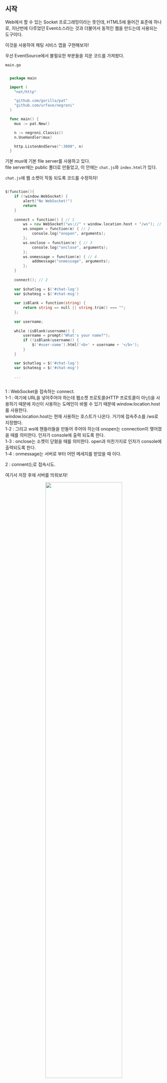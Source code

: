 ## 시작
Web에서 할 수 있는 Socket 프로그래밍이라는 뜻인데, HTML5에 들어간 표준에 하나로, 지난번에 다루었던 Event소스라는 것과 더불어서 동적인 웹을 만드는데 사용되는 도구이다. <br />

이것을 사용하여 채팅 서비스 앱을 구현해보자! <br />

우선 EventSource에서 불필요한 부분들을 지운 코드를 가져왔다. <br />

<code>main.go</code>
``` Go

  package main

  import (
    "net/http"

    "github.com/gorilla/pat"
    "github.com/urfave/negroni"
  )

  func main() {
    mux := pat.New()

    n := negroni.Classic()
    n.UseHandler(mux)

    http.ListenAndServe(":3000", n)
  }

```

기본 mux에 기본 file server를 사용하고 있다. <br />
file server에는 public 폴더로 만들었고, 이 안에는 <code>chat.js</code>와 <code>index.html</code>가 있다. <br />

<code>chat.js</code>에 웹 소켓이 작동 되도록 코드를 수정하자!<br />
``` Go

$(function(){
    if (!window.WebSocket) {
        alert("No WebSocket!")
        return
    }
    
    connect = function() { // 1
        ws = new WebSocket("ws://" + window.location.host + "/ws"); // 1
        ws.onopen = function(e) { // 2
            console.log("onopen", arguments);
        };
        ws.onclose = function(e) { // 3
            console.log("onclose", arguments);
        };
        ws.onmessage = function(e) { // 4
            addmessage("onmessage", arguments);
        };
    }
    
    connect(); // 2
    
    var $chatlog = $('#chat-log')
    var $chatmsg = $('#chat-msg')
    
    var isBlank = function(string) {
        return string == null || string.trim() === "";
    };
    
    var username;
    
    while (isBlank(username)) {
        username = prompt("What's your name?");
        if (!isBlank(username)) {
            $('#user-name').html('<b>' + username + '</b>');
        }
    }

    var $chatlog = $('#chat-log')
    var $chatmsg = $('#chat-msg')

    ...
    
```

1 : WebSocket을 접속하는 connect. <br />
1-1 : 여기에 URL을 넣어주어야 하는데 웹소켓 프로토콜(HTTP 프로토콜이 아닌)을 사용하기 때문에 자신이 사용하는 도메인이 바뀔 수 있기 때문에 window.location.host를 사용한다. <br />
      window.location.host는 현재 사용하는 호스트가 나온다. 거기에 접속주소를 /ws로 지정했다. <br />
1-2 : 그리고 ws에 핸들러들을 만들어 주어야 하는데 onopen는 connection이 맺어졌을 때를 의미한다. 인자가 console에 출력 되도록 한다. <br />
1-3 : onclose는 소켓이 닫혔을 때를 의미한다. open과 마찬가지로 인자가 console에 출력되도록 한다. <br />
1-4 : onmessage는 서버로 부터 어떤 메세지를 받았을 때 이다. <br />

2 : connent();로 접속시도. <br />

여기서 저장 후에 서버를 띄워보자! <br />
<p align = "center"> <img src = "https://user-images.githubusercontent.com/33046341/95556038-a01dd000-0a4d-11eb-9b4a-65c9aaa98edd.png" width = 70%> </img></p> 
이 상태에선 아무것도 안뜨는데 개발자 도구를 들어가보면 <br />

ws://localhost:3000/ws로 접속했으나 서버가 지원하지 않는 경로기 때문에 fail이 났다는 에러가 났고, 그래서 onclose가 호출되었다. <br />
<p align = "center"> <img src = "https://user-images.githubusercontent.com/33046341/95556178-dbb89a00-0a4d-11eb-8894-a896a667bad1.png" width = 70%> </img></p> 

이제 서버쪽에서 해당경로로 제공되는 웹서버를 받아주도록 하자! <br />

지금까지 많이 쓰던 Gorilla Web Toolkit에 [websocket](https://github.com/gorilla/websocket)이라는 패키지가 제공되고 있다. <br />

그래서 이것을 사용하기 위해 다음과 같이 터미널에 입력해준다. <br />

``` linux
  
  go get github.com/gorilla/websocket
  
```

설치가 된 다음 <code>main.go</code>에 import 시켜준다. <br />

``` Go

  package main

  import (
    "net/http"

    "github.com/gorilla/pat"
    "github.com/gorilla/websocket"
    "github.com/urfave/negroni"
  )

  func main() {
    mux := pat.New()

    n := negroni.Classic()
    n.UseHandler(mux)

    http.ListenAndServe(":3000", n)
  }

```
그리고 [websocket](https://github.com/gorilla/websocket)에 사용하는 범위가 나오는데, 예제 코드를 보면 (지금은 사라짐...)
``` Go

  var upgrader = websocket.Upgrader{
      ReadBufferSize: 1024,
      WriteBufferSize: 1024,
  }
  
  func handler(w http.ResponseWriter, r *http.Request) {
     conn, err := upgrader.Upgrade(w, r, nil)
     if err != nil {
        log.Println(err)
        return
     }
     ... Use conn to send receive mesages.
  }

```

먼저 웹소켓을 만들기 위해서는 핸들러를 만들어주어야 하고, upgrader라는 것으로 Upgrade해주면 된다. <br />
upgrader라는 것은 웹소켓을 만들 때 소켓을 만들어주는 것인데, 버퍼 사이즈만 정해주면 된다. <br />
``` Go
  
    var upgrader = websocket.Upgrader{
        ReadBufferSize: 1024,
        WriteBufferSize: 1024,
    }
  
```
를 복붙 해준다. <br />

``` Go

  package main

  import (
    "net/http"

    "github.com/gorilla/pat"
    "github.com/gorilla/websocket"
    "github.com/urfave/negroni"
  )
  
  type Message struct {
    Type string      `json:"type"`
    Data interface{} `json:"data"`
  }

  var upgrader = websocket.Upgrader{ // 1
    ReadBufferSize:  1024,
    WriteBufferSize: 1024,
  }
  
  func wshandler(w http.ResponseWriter, r *http.Request) { // 2
    _, err := upgrader.Upgrade(w, r, nil) // 1
    if err != nil {
      log.Println(err)
      return
    }
  }
  
  func main() {
    mux := pat.New()
    mux.Get("/ws", wshandler) // 3
    n := negroni.Classic()
    n.UseHandler(mux)

    http.ListenAndServe(":3000", n)
  }

```
1 : 1024byte이므로 1k씩 유지하겠다는 의미이다. <br />
2 : 위의 예제 소스를 복붙하여 사용한다. 이름을 wshandler로 수정했다. <br />
2-1 : 현재 connection은 사용하지 않으면서 에러가 나므로 밑줄로 바꾸어준다. <br />
3 : wshandler를 제공해주어야 하는데 mux에 connection을 맺으려는 주소인 '/ws'의 Get으로 핸들러를 만들어주면 된다. <br />

이렇게 하면 wshandler가 connection을 맺게 된다. <br />

이제 터미널을 열고 서버를 접속해준다. <br />
이름은 아무거나 써주고, 개발자 도구를 들어가보면 <br />
<p align = "center"> <img src = "https://user-images.githubusercontent.com/33046341/95557885-64383a00-0a50-11eb-9cdb-4654baf7d10d.png" width = 70%> </img></p> 

onopen이 호출되어 연결이 제대로 맺어진 것을 확인 할 수 있다. <br />
<p align = "center"> <img src = "https://user-images.githubusercontent.com/33046341/95557993-88941680-0a50-11eb-960e-6c0ba2cf9dd1.png" width = 70%> </img></p> 

이제 연결을 맺었으니 메세지를 주고 받도록 할 것인데, 첫번째 만들것은 채팅서버를 만든다기 보다 간단하게 보낸대로 반송해주는 에코서버를 만들것이다. <br />

``` Go

  package main

  import (
    "net/http"

    "github.com/gorilla/pat"
    "github.com/gorilla/websocket"
    "github.com/urfave/negroni"
  )
  
  var upgrader = websocket.Upgrader{ 
    ReadBufferSize:  1024,
    WriteBufferSize: 1024,
  }
  
  type Message struct { // 3
    Type string      `json:"type"`
    Data interface{} `json:"data"`
  }

  
  func wshandler(w http.ResponseWriter, r *http.Request) {
    conn , err := upgrader.Upgrade(w, r, nil) // 1
    if err != nil {
      log.Println(err)
      return
    }
    
    for {
		m := &Message{} // 4
		err := conn.ReadJSON(m) // 2
		if err != nil { // 5
			log.Println(err)
			return
		}

		err = conn.WriteJSON(m) // 6
		if err != nil { // 7
			log.Println(err)
			return
		}
	}

  func main() {
    mux := pat.New()
    mux.Get("/ws", wshandler)
    n := negroni.Classic()
    n.UseHandler(mux)

    http.ListenAndServe(":3000", n)
  }

```

1 : 이제 _부분을 conn으로 변경해준다. <br />
2 : conn에서 Read함수가 있다. ReadMessage가 있고, ReadJSON이 있는데, JSON으로 부터 받기위해 ReadJSON()을 사용하여 <br />
    JSON을 읽은다음에 <br />
3 : JSON 메세지를 담을 공간을 만들어준다. <br />
    변수로는 String타입 Type과 모든 타입이 가능한 Data 변수를 만들어준다. <br />
4 : Message struct를 읽어오는 변수. 이것을 ReadJSON()에 넣어주면 ReadJSON형태에 맞추어서 클라이언트가 보낸 메세지를 읽어주는데, 
5 : 이 과정에서 읽는데 실패했을 때 에러를 출력후에 wshandler를 return시켜준다. (무한루프를 빠져 나오는 것이다.) <br />
6 : 성공 시 메세지가 담겨져서 온 상태이므로 WriteJSON으로 바로 보내준다. <br />
7 : 이 때도 보낼 때 에러가 생길 수 있으므로 에러처리를 해준다. <br />

여기까지 서버 작업은 끝이났고, 클라이언트 작업을 해준다. <br />

<code>public/chat.js</code>

``` javascript

 $('#input-form').on('submit', function(e){
   
    $chatmsg.val("");
    $chatmsg.focus();
    return false;
});
    
```
우선 이 부분을 수정해줄 것인데, 

``` javascript

 $('#input-form').on('submit', function(e){
    if (ws.readyState === ws.OPEN) { // 1
        ws.send(JSON.stringify({
            type: "msg",
            data: $chatmsg.val()
        }));
    }
    $chatmsg.val("");
    $chatmsg.focus();
    return false;
});
    
```
1 : 웹소켓의 상태가 열린 상태면 보낸다는 의미인데, JSON.stringify로 JSON포맷을 String형태로 바꿔서 보내준다. <br />
    type은 "msg", data는 채팅메세지 값이므로 $chatmsg.val()를 넣어준다. <br />
    
이 상태에서 저장 후에 터미널을 열고 서버를 실행시켜준다. <br />

가끔 이 상태에서 정상적으로 실행이 되지않고, 바로 return되는 경우가 있는데 이럴 때는 작업관리자를 열고 main.exe를 강제 종료 시켜주면 된다. <br />
<p align = "center"> <img src = "https://user-images.githubusercontent.com/33046341/95560457-466cd400-0a54-11eb-83df-63a05dea21ad.png" width = 70%> </img></p> 

아무 거나 이름을 입력해주고, 메세지를 보내주면 화면엔 뜨지않지만 개발자 모드를 열어주면 <br />
<p align = "center"> <img src = "https://user-images.githubusercontent.com/33046341/95557885-64383a00-0a50-11eb-9cdb-4654baf7d10d.png" width = 70%> </img></p> 

type은 "msg"이고, data는 임의적으로 쓴 message가 그대로 온 것을 알 수 있다. <br />
<p align = "center"> <img src = "https://user-images.githubusercontent.com/33046341/95560718-9f3c6c80-0a54-11eb-89fa-ff43e126e0ef.png" width = 70%> </img></p> 
에코서버이기 때문에 쓴 대로 반복해서 보내주고 있다. <br /> 

이제 받은 메세지를 뿌려준다. <br />
클라이언트에서 받은 메세지가 onmessage로 오는데 이것을 onmessage로 받았을 때 뿌려주도록 수정해준다. <br />

<code>public/chat.js</code>

``` javascript

  ...
  
    var $chatlog = $('#chat-log')
    var $chatmsg = $('#chat-msg')
  
    addmessage = function(data) { // 1
      $chatlog.prepend("<div><span>"+data+"</span></div>");
    }

    connect = function() {
      ws = new WebSocket("ws://" + window.location.host + "/ws");
      ws.onopen = function(e) {
          console.log("onopen", arguments);
      };
      ws.onclose = function(e) {
          console.log("onclose", arguments);
      };
      ws.onmessage = function(e) {
          addmessage(e.data); // 2
      };
    }

```

1 : data가 들어왔을 때 $chatlog안에 추가해주도록 한다. <br />
2 : onmessage가 왔을 때 addmessage함수를 호출해서 event에 서버가 보낸 data를 출력시켜준다. <br />

저장 후에 서버를 실행시켜준다. (클라이언트가 바뀌었을 때는 서버를 재시작 해주지 않아도 된다.) <br />

<p align = "center"> <img src = "https://user-images.githubusercontent.com/33046341/95561461-bd569c80-0a55-11eb-9d47-135baa47334f.png" width = 70%> </img></p> 
